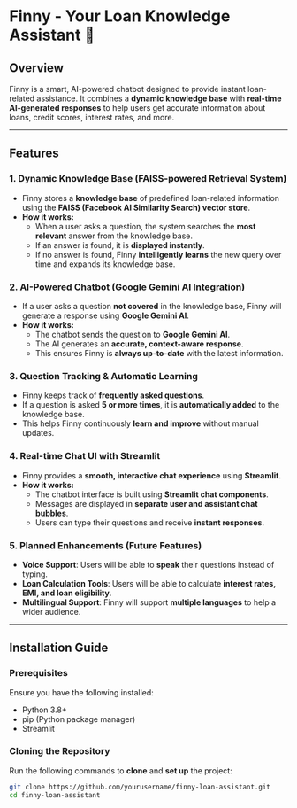 # Finny - Your Loan Knowledge Assistant 🤖

## Overview

Finny is a smart, AI-powered chatbot designed to provide instant loan-related assistance. It combines a **dynamic knowledge base** with **real-time AI-generated responses** to help users get accurate information about loans, credit scores, interest rates, and more.

---

## Features

### 1. **Dynamic Knowledge Base (FAISS-powered Retrieval System)**
- Finny stores a **knowledge base** of predefined loan-related information using the **FAISS (Facebook AI Similarity Search) vector store**.
- **How it works:**
  - When a user asks a question, the system searches the **most relevant** answer from the knowledge base.
  - If an answer is found, it is **displayed instantly**.
  - If no answer is found, Finny **intelligently learns** the new query over time and expands its knowledge base.

### 2. **AI-Powered Chatbot (Google Gemini AI Integration)**
- If a user asks a question **not covered** in the knowledge base, Finny will generate a response using **Google Gemini AI**.
- **How it works:**
  - The chatbot sends the question to **Google Gemini AI**.
  - The AI generates an **accurate, context-aware response**.
  - This ensures Finny is **always up-to-date** with the latest information.

### 3. **Question Tracking & Automatic Learning**
- Finny keeps track of **frequently asked questions**.
- If a question is asked **5 or more times**, it is **automatically added** to the knowledge base.
- This helps Finny continuously **learn and improve** without manual updates.

### 4. **Real-time Chat UI with Streamlit**
- Finny provides a **smooth, interactive chat experience** using **Streamlit**.
- **How it works:**
  - The chatbot interface is built using **Streamlit chat components**.
  - Messages are displayed in **separate user and assistant chat bubbles**.
  - Users can type their questions and receive **instant responses**.

### 5. **Planned Enhancements (Future Features)**
- **Voice Support**: Users will be able to **speak** their questions instead of typing.
- **Loan Calculation Tools**: Users will be able to calculate **interest rates, EMI, and loan eligibility**.
- **Multilingual Support**: Finny will support **multiple languages** to help a wider audience.

---

## Installation Guide

### **Prerequisites**
Ensure you have the following installed:
- Python 3.8+
- pip (Python package manager)
- Streamlit

### **Cloning the Repository**
Run the following commands to **clone** and **set up** the project:
```bash
git clone https://github.com/yourusername/finny-loan-assistant.git
cd finny-loan-assistant
